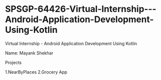 # SPSGP-64426-Virtual-Internship---Android-Application-Development-Using-Kotlin

Virtual Internship - Android Application Development Using Kotlin

Name: Mayank Shekhar

Projects

1.NearByPlaces
2.Grocery App
